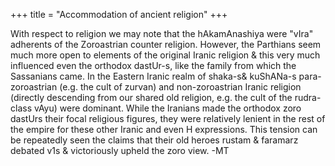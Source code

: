 +++
title = "Accommodation of ancient religion"
+++

With respect to religion we may note that the hAkamAnashiya were "vIra" adherents of the Zoroastrian counter religion. However, the Parthians seem much more open to elements of the original Iranic religion & this very much influenced even the orthodox dastUr-s, like the family from which the Sassanians came. In the Eastern Iranic realm of shaka-s& kuShANa-s para-zoroastrian (e.g. the cult of zurvan) and non-zoroastrian Iranic religion (directly descending from our shared old religion, e.g. the cult of the rudra-class vAyu) were dominant. While the Iranians made the orthodox zoro dastUrs their focal religious figures, they were relatively lenient in the rest of the empire for these other Iranic and even H expressions. This tension can be repeatedly seen the claims that their old heroes rustam & faramarz debated v1s & victoriously upheld the zoro view. -MT
